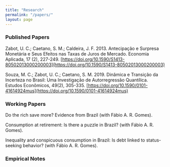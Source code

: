 ```yaml
---
title: "Research"
permalink: "/papers/"
layout: page
---
```



### Published Papers

Zabot, U. C.; Caetano, S. M.; Caldeira, J. F. 2013. Antecipação e Surpresa Monetária e 
Seus Efeitos nas Taxas de Juros de Mercado. Economia Aplicada, 17 (2), 227-249. [https://doi.org/10.1590/S1413-80502013000200003](https://doi.org/10.1590/S1413-80502013000200003)

Souza, M. C.; Zabot, U. C.; Caetano, S. M. 2019. Dinâmica e Transição da Incerteza no Brasil:
Uma Investigação de Autorregressão Quantílica. Estudos Econômicos, 49(2), 305-335. [https://doi.org/10.1590/0101-41614924mus](https://doi.org/10.1590/0101-41614924mus)


### Working Papers

Do the rich save more? Evidence from Brazil (with Fábio A. R. Gomes).

Consumption at retirement: Is there a puzzle in Brazil? (with Fábio A. R. Gomes).

Inequality and conspicuous consumption in Brazil: Is debt linked to status-seeking behavior? (with Fábio A. R. Gomes).


### Empirical Notes
